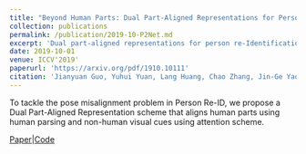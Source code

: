 ```yaml
---
title: "Beyond Human Parts: Dual Part-Aligned Representations for Person Re-Identification"
collection: publications
permalink: /publication/2019-10-P2Net.md
excerpt: 'Dual part-aligned representations for person re-Identification.'
date: 2019-10-01
venue: ICCV'2019'
paperurl: 'https://arxiv.org/pdf/1910.10111'
citation: 'Jianyuan Guo, Yuhui Yuan, Lang Huang, Chao Zhang, Jin-Ge Yao and Kai Han (2019). &quot;Beyond Human Parts: Dual Part-Aligned Representations for Person Re-Identification; <i>arXiv:1907.12273</i>.'
---
```

To tackle the pose misalignment problem in Person Re-ID, we propose a Dual Part-Aligned Representation scheme that aligns human parts using human parsing and non-human visual cues using attention scheme.

[Paper](https://arxiv.org/pdf/1910.10111)|[Code](https://github.com/ggjy/P2Net.pytorch)